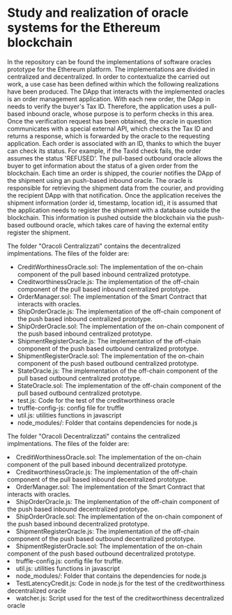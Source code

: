 <h1>Study and realization of oracle systems for the Ethereum blockchain</h1>

<p>In the repository can be found the implementations of software oracles prototype for the Ethereum platform. 
 The implementations are divided in centralized and decentralized.
In order to contextualize the carried out work, a use case has been defined within which the following realizations have been produced.
The DApp that interacts with the implemented oracles is an order management application. With each new order, the DApp in  needs to verify the buyer's Tax ID. Therefore, the application uses a pull-based inbound oracle, whose purpose is to perform checks in this area. Once the verification request has been obtained, the oracle in question communicates with a special external API, which checks the Tax ID and returns a response, which is forwarded by the oracle to the requesting application. Each order is associated with an ID, thanks to which the buyer can check its status. For example, if the TaxId check fails, the order assumes the status 'REFUSED'. The pull-based outbound oracle allows the buyer to get information about the status of a given order from the blockchain. Each time an order is shipped, the courier notifies the DApp of the shipment using an push-based inbound oracle. The oracle is responsible for retrieving the shipment data from the courier, and providing the recipient DApp with that notification. Once the application receives the shipment information (order id, timestamp, location id), it is assumed that the application needs to register the shipment with a database outside the blockchain.
This information is pushed outside the blockchain via the push-based outbound oracle, which takes care of having the external entity register the shipment.
</p>

<p>The folder "Oracoli Centralizzati" contains the decentralized implmentations. The files of the folder are:<ul>
 
<li>CreditWorthinessOracle.sol: The implementation of the on-chain component of the pull based inbound centralized prototype.</li>
<li>CreditworthinessOracle.js: The implementation of the off-chain component of the pull based inbound centralized prototype.</li>  
<li>OrderManager.sol: The implementation of the Smart Contract that interacts with oracles.</li>
<li>ShipOrderOracle.js: The implementation of the off-chain component of the push based inbound centralized prototype.</li>
<li>ShipOrderOracle.sol: The implementation of the on-chain component of the push based inbound centralized prototype.</li>
<li>ShipmentRegisterOracle.js: The implementation of the off-chain component of the push based outbound centralized prototype.</li>
<li>ShipmentRegisterOracle.sol: The implementation of the on-chain component of the push based outbound centralized prototype.</li>
<li>StateOracle.js: The implementation of the off-chain component of the pull based outbound centralized prototype.</li>
<li>StateOracle.sol: The implementation of the off-chain component of the pull based outbound centralized prototype.</li>
<li>test.js: Code for the test of the creditworthiness oracle</li>
<li>truffle-config-js: config file for truffle</li>
<li>util.js: utilities functions in javascript</li>
 <li>node_modules/: Folder that contains dependencies for node.js</li>
 </ul>
</p>
<p>The folder "Oracoli Decentralizzati" contains the centralized implmentations. The files of the folder are: 
<li>CreditWorthinessOracle.sol: The implementation of the on-chain component of the pull based inbound decentralized prototype.</li>
<li>CreditworthinessOracle.js: The implementation of the off-chain component of the pull based inbound decentralized prototype.</li>  
<li>OrderManager.sol: The implementation of the Smart Contract that interacts with oracles.</li> 
<li>ShipOrderOracle.js: The implementation of the off-chain component of the push based inbound decentralized prototype.</li>
<li>ShipOrderOracle.sol: The implementation of the on-chain component of the push based inbound decentralized prototype.</li>
<li>ShipmentRegisterOracle.js: The implementation of the off-chain component of the push based outbound decentralized prototype.</li>
<li>ShipmentRegisterOracle.sol: The implementation of the on-chain component of the push based outbound decentralized prototype.</li>
<li>truffle-config.js: config file for truffle.</li>
<li>util.js: utilities functions in javascript</li>
<li>node_modules/: Folder that contains the dependencies for node.js</li>
<li>TestLatencyCredit.js: Code in node.js for the test of the creditworthiness decentralized oracle</li>
<li>watcher.js: Script used for the test of the creditworthiness decentralized oracle</li>
</p>
